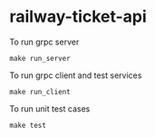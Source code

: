 # railway-ticket-api

To run grpc server
```
make run_server
```

To run grpc client and test services
```
make run_client
```

To run unit test cases
```
make test
```